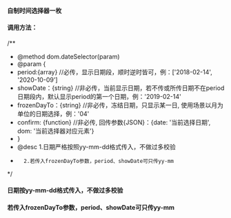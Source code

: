#### 自制时间选择器一枚
#### 调用方法：
 /**
 * @method dom.dateSelector(param)
 * @param {
 *   period:{array} //必传，显示日期段，顺时逆时皆可，例：['2018-02-14', '2020-10-09']
 *   showDate：{string} //非必传，当前显示日期，若不传或所传日期不在period日期段内，默认显示period的第一个日期，例：'2019-02-14'
 *   frozenDayTo：{string} //非必传，冻结日期，只显示某一日, 使用场景以月为单位的日期选择，例：'04'
 *   confirm: {function} //非必传, 回传参数{JSON}：{date: '当前选择日期', dom: '当前选择器对应元素'}
 * }
 * @desc 1.日期严格按照yy-mm-dd格式传入，不做过多校验
 *       2.若传入frozenDayTo参数，period、showDate可只传yy-mm
 */
#### 日期按yy-mm-dd格式传入，不做过多校验
#### 若传入frozenDayTo参数，period、showDate可只传yy-mm
